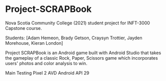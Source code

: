 # Project-SCRAPBook
Nova Scotia Community College (2021) student project for INFT-3000 Capstone course. 

Students: [Adam Hemeon, Brady Getson, Craysyn Trottier, Jayden Morehouse, Kieran London]  

Project SCRAPBook is an Android game built with Android Studio that takes the gameplay of a classic Rock, Paper, Scissors game which incorporates users' photos and color analysis to win.


Main Testing Pixel 2 AVD Android API 29
